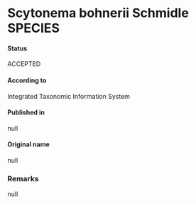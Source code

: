 # Scytonema bohnerii Schmidle SPECIES

#### Status
ACCEPTED

#### According to
Integrated Taxonomic Information System

#### Published in
null

#### Original name
null

### Remarks
null